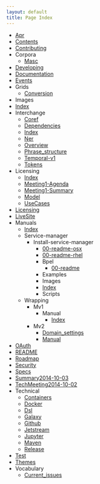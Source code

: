 ```yaml
---
layout: default
title: Page Index
---
```


- [Apr](/apr.html)
- [Contents](/Contents.html)
- [Contributing](/Contributing.html)
- Corpora
  - [Masc](/corpora/masc.html)
- [Developing](/Developing.html)
- [Documentation](/Documentation.html)
- [Events](/Events.html)
- Grids
  - [Conversion](/grids/conversion.html)
- Images
- [Index](/index.html)
- Interchange
  - [Coref](/interchange/coref.html)
  - [Dependencies](/interchange/dependencies.html)
  - [Index](/interchange/index.html)
  - [Ner](/interchange/ner.html)
  - [Overview](/interchange/overview.html)
  - [Phrase_structure](/interchange/phrase_structure.html)
  - [Temporal-v1](/interchange/temporal-v1.html)
  - [Tokens](/interchange/tokens.html)
- Licensing
  - [Index](/licensing/index.html)
  - [Meeting1-Agenda](/licensing/Meeting1-Agenda.html)
  - [Meeting1-Summary](/licensing/Meeting1-Summary.html)
  - [Model](/licensing/model.html)
  - [UseCases](/licensing/UseCases.html)
- [Licensing](/Licensing.html)
- [LiveSite](/LiveSite.html)
- Manuals
  - [Index](/manuals/index.html)
  - Service-manager
    - Install-service-manager
      - [00-readme-osx](/manuals/service-manager/install-service-manager/00-readme-osx.html)
      - [00-readme-rhel](/manuals/service-manager/install-service-manager/00-readme-rhel.html)
      - Bpel
        - [00-readme](/manuals/service-manager/install-service-manager/bpel/00-readme.html)
      - Examples
      - Images
      - [Index](/manuals/service-manager/install-service-manager/index.html)
      - Scripts
  - Wrapping
    - Mv1
      - Manual
        - [Index](/manuals/wrapping/mv1/manual/index.html)
    - Mv2
      - [Domain_settings](/manuals/wrapping/mv2/domain_settings.html)
      - [Manual](/manuals/wrapping/mv2/manual.html)
- [OAuth](/OAuth.html)
- [README](/README.html)
- [Roadmap](/Roadmap.html)
- [Security](/Security.html)
- [Specs](/specs.html)
- [Summary2014-10-03](/Summary2014-10-03.html)
- [TechMeeting2014-10-02](/TechMeeting2014-10-02.html)
- Technical
  - [Containers](/technical/containers.html)
  - [Docker](/technical/docker.html)
  - [Dsl](/technical/dsl.html)
  - [Galaxy](/technical/galaxy.html)
  - [Github](/technical/github.html)
  - [Jetstream](/technical/jetstream.html)
  - [Jupyter](/technical/jupyter.html)
  - [Maven](/technical/Maven.html)
  - [Release](/technical/release.html)
- [Test](/Test.html)
- [Themes](/Themes.html)
- Vocabulary
  - [Current_issues](/vocabulary/current_issues.html)
